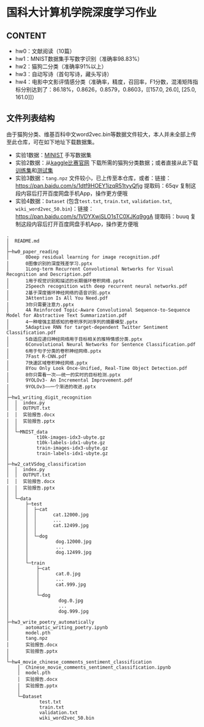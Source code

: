 # 国科大计算机学院深度学习作业

## CONTENT

- hw0：文献阅读（10篇）
- hw1：MNIST数据集手写数字识别（准确率98.83%）
- hw2：猫狗二分类（准确率91%以上）
- hw3：自动写诗（首句写诗，藏头写诗）
- hw4：电影中文影评情感分类（准确率，精度，召回率，F1分数，混淆矩阵指标分别达到了：86.18%，0.8626，0.8579，0.8603，[[157.0, 26.0], [25.0, 161.0]]）

## 文件列表结构

由于猫狗分类、维基百科中文word2vec.bin等数据文件较大，本人并未全部上传至此仓库，可在如下地址下载数据集。

- 实验1数据：[MINIST](http://yann.lecun.com/exdb/mnist/) 手写数据集
- 实验2数据：从[kaggle比赛官网](https://www.kaggle.com/c/dogs-vs-cats/data) 下载所需的猫狗分类数据；或者直接从此下载[训练集](https://yun.sfo2.digitaloceanspaces.com/pytorch_book/pytorch_book/data/dogcat/train.zip)和[测试集](https://yun.sfo2.digitaloceanspaces.com/pytorch_book/pytorch_book/data/dogcat/test1.zip)
- 实验3数据：`tang.npz` 文件较小，已上传至本仓库，或者：链接：https://pan.baidu.com/s/1dtf9HOEY1jzqR51tyyQfjg 提取码：65qv 复制这段内容后打开百度网盘手机App，操作更方便哦
- 实验4数据：`Dataset` (包含`test.txt`, `train.txt`, `validation.txt`, `wiki_word2vec_50.bin`)：链接：https://pan.baidu.com/s/1VDYXwjSLO1sTC0XJKq9ggA 
提取码：buuq 复制这段内容后打开百度网盘手机App，操作更方便哦
            
            
            
            

```
.
│  README.md
│
├─hw0_paper_reading
│      0Deep residual learning for image recognition.pdf
│      0图像识别的深度残差学习.pptx
│      1Long-term Recurrent Convolutional Networks for Visual Recognition and Description.pdf
│      1用于视觉识别和描述的长期循环卷积网络.pptx
│      2Speech recognition with deep recurrent neural networks.pdf
│      2基于深度循环神经网络的语音识别.pptx
│      3Attention Is All You Need.pdf
│      3你只需要注意力.pptx
│      4A Reinforced Topic-Aware Convolutional Sequence-to-Sequence Model for Abstractive Text Summarization.pdf
│      4一种增强主题感知的卷积序列对序列的摘要模型.pptx
│      5Adaptive RNN for target-dependent Twitter Sentiment Classification.pdf
│      5自适应递归神经网络用于目标相关的推特情感分类.pptx
│      6Convolutional Neural Networks for Sentence Classification.pdf
│      6用于句子分类的卷积神经网络.pptx
│      7Fast R-CNN.pdf
│      7快速区域卷积神经网络.pptx
│      8You Only Look Once-Unified, Real-Time Object Detection.pdf
│      8你只需看一次——统一的实时的目标检测.pptx
│      9YOLOv3- An Incremental Improvement.pdf
│      9YOLOv3——一个渐进的改进.pptx
│
├─hw1_writing_digit_recognition
│  │  index.py
│  │  OUTPUT.txt
│  │  实验报告.docx
│  │  实验报告.pptx
│  │
│  └─MNIST_data
│          t10k-images-idx3-ubyte.gz
│          t10k-labels-idx1-ubyte.gz
│          train-images-idx3-ubyte.gz
│          train-labels-idx1-ubyte.gz
│
├─hw2_catVSdog_classification
│  │  index.py
│  │  OUTPUT.txt
│  │  实验报告.docx
│  │  实验报告.pptx
│  │
│  └─data
│      ├─test
│      │  ├─cat
│      │  │      cat.12000.jpg
│      │  │      ...
│      │  │      cat.12499.jpg
│      │  │
│      │  └─dog
│      │          dog.12000.jpg
│      │          ...
│      │          dog.12499.jpg
│      │
│      └─train
│          ├─cat
│          │      cat.0.jpg
│          │      ...
│          │      cat.999.jpg
│          │
│          └─dog
│                  dog.0.jpg
│                  ...
│                  dog.999.jpg
│
├─hw3_write_poetry_automatically
│      aotomatic_writing_poetry.ipynb
│      model.pth
│      tang.npz
│      实验报告.docx
│      实验报告.pptx
│
└─hw4_movie_chinese_comments_sentiment_classification
    │  Chinese_movie_comments_sentiment_classification.ipynb
    │  model.pth
    │  实验报告.docx
    │  实验报告.pptx
    │
    └─Dataset
            test.txt
            train.txt
            validation.txt
            wiki_word2vec_50.bin
```